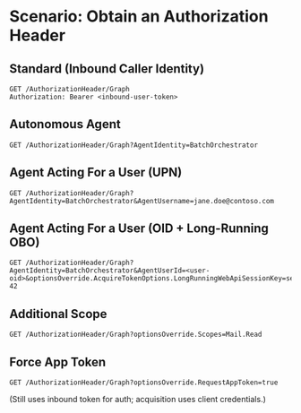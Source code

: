 # Scenario: Obtain an Authorization Header

## Standard (Inbound Caller Identity)

```
GET /AuthorizationHeader/Graph
Authorization: Bearer <inbound-user-token>
```

## Autonomous Agent

```
GET /AuthorizationHeader/Graph?AgentIdentity=BatchOrchestrator
```

## Agent Acting For a User (UPN)

```
GET /AuthorizationHeader/Graph?AgentIdentity=BatchOrchestrator&AgentUsername=jane.doe@contoso.com
```

## Agent Acting For a User (OID + Long-Running OBO)

```
GET /AuthorizationHeader/Graph?AgentIdentity=BatchOrchestrator&AgentUserId=<user-oid>&optionsOverride.AcquireTokenOptions.LongRunningWebApiSessionKey=session-42
```

## Additional Scope

```
GET /AuthorizationHeader/Graph?optionsOverride.Scopes=Mail.Read
```

## Force App Token

```
GET /AuthorizationHeader/Graph?optionsOverride.RequestAppToken=true
```

(Still uses inbound token for auth; acquisition uses client credentials.)
